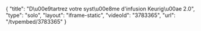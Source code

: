 {
    "title": "D\u00e9tartrez votre syst\u00e8me d'infusion Keurig\u00ae 2.0",
    "type": "solo",
    "layout": "iframe-static",
    "videoId": "3783365",
    "url": "\/tvpembed\/3783365"
}